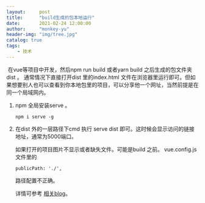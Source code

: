 ```yaml
---
layout:     post
title:      "build生成的包本地运行"
date:       2021-02-24 12:00:00
author:     "monkey-yu"
header-img: "img/tree.jpg"
catalog: true
tags:
    - 技术
---
```


​		在vue等项目中开发，然后npm run build 或者yarn build 之后生成的包文件夹dist 。 通常情况下直接打开dist 里的index.html 文件在浏览器里运行即可。但如果想要别人也可以查看到你本地包里的项目，可以分享他一个网址，当然前提是在同一个局域网内。 

1. npm 全局安装serve 。

   ```
   npm i serve -g
   ```

2. 在dist 外的一层路径下cmd 执行 serve dist 即可。这时候会显示访问的链接地址，通常为5000端口。

   如果打开的项目图片不显示或者缺失文件。可能是build 之前。 vue.config.js 文件里的

   ```
   publicPath: './',
   ```

   路径配置不正确。

   详情可参考 [相关blog](https://monkey-yu.github.io/2020/11/04/vue-build%E5%90%8E%E6%9C%AC%E5%9C%B0%E8%BF%90%E8%A1%8C.html)。

   

